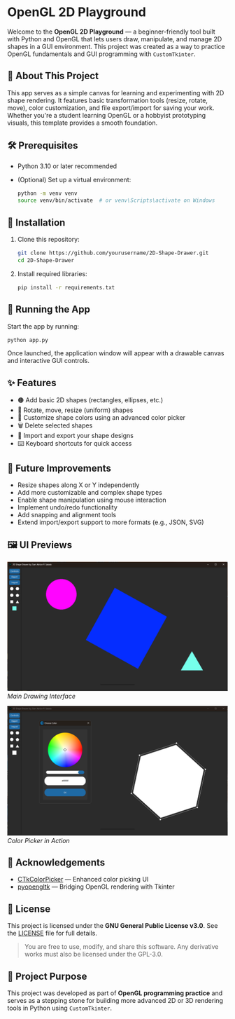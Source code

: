 # OpenGL 2D Playground

Welcome to the **OpenGL 2D Playground** — a beginner-friendly tool built with Python and OpenGL that lets users draw, manipulate, and manage 2D shapes in a GUI environment. This project was created as a way to practice OpenGL fundamentals and GUI programming with `CustomTkinter`.

## 🧠 About This Project

This app serves as a simple canvas for learning and experimenting with 2D shape rendering. It features basic transformation tools (resize, rotate, move), color customization, and file export/import for saving your work. Whether you're a student learning OpenGL or a hobbyist prototyping visuals, this template provides a smooth foundation.

## 🛠 Prerequisites

* Python 3.10 or later recommended
* (Optional) Set up a virtual environment:

  ```bash
  python -m venv venv
  source venv/bin/activate  # or venv\Scripts\activate on Windows
  ```

## 🔧 Installation

1. Clone this repository:

   ```bash
   git clone https://github.com/yourusername/2D-Shape-Drawer.git
   cd 2D-Shape-Drawer
   ```

2. Install required libraries:

   ```bash
   pip install -r requirements.txt
   ```

## 🚀 Running the App

Start the app by running:

```bash
python app.py
```

Once launched, the application window will appear with a drawable canvas and interactive GUI controls.

## ✨ Features

* 🟠 Add basic 2D shapes (rectangles, ellipses, etc.)
* 🔄 Rotate, move, resize (uniform) shapes
* 🎨 Customize shape colors using an advanced color picker
* 🗑 Delete selected shapes
* 💾 Import and export your shape designs
* ⌨️ Keyboard shortcuts for quick access

## 🌱 Future Improvements

* Resize shapes along X or Y independently
* Add more customizable and complex shape types
* Enable shape manipulation using mouse interaction
* Implement undo/redo functionality
* Add snapping and alignment tools
* Extend import/export support to more formats (e.g., JSON, SVG)

## 🖼 UI Previews

![UI](UI.png)
*Main Drawing Interface*

![Pick](Pick.png)
*Color Picker in Action*

## 🙏 Acknowledgements

* [CTkColorPicker](https://github.com/Akascape/CTkColorPicker) — Enhanced color picking UI
* [pyopengltk](https://github.com/jonwright/pyopengltk) — Bridging OpenGL rendering with Tkinter

## 📝 License

This project is licensed under the **GNU General Public License v3.0**.
See the [LICENSE](LICENSE) file for full details.

> You are free to use, modify, and share this software. Any derivative works must also be licensed under the GPL-3.0.

## 🧠 Project Purpose

This project was developed as part of **OpenGL programming practice** and serves as a stepping stone for building more advanced 2D or 3D rendering tools in Python using `CustomTkinter`.
